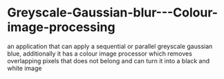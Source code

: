 # Greyscale-Gaussian-blur---Colour-image-processing
an application that can apply a sequential or parallel greyscale gaussian blue, additionally it has a colour image processor which removes overlapping pixels that does not belong and can turn it into a black and white image
